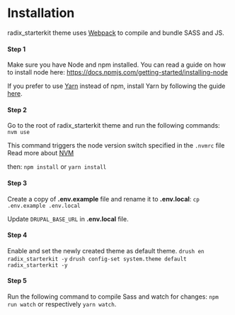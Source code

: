 # Installation

radix_starterkit theme uses [Webpack](https://webpack.js.org) to compile and
bundle SASS and JS.

#### Step 1

Make sure you have Node and npm installed.
You can read a guide on how to install node here:
https://docs.npmjs.com/getting-started/installing-node

If you prefer to use [Yarn](https://yarnpkg.com) instead of npm, install Yarn by
following the guide [here](https://yarnpkg.com/docs/install).

#### Step 2

Go to the root of radix_starterkit theme and run the following commands:
`nvm use`

This command triggers the node version switch specified in the `.nvmrc` file
Read more about [NVM](https://github.com/nvm-sh/nvm)

then:
`npm install` or `yarn install`

#### Step 3

Create a copy of **.env.example** file and rename it to **.env.local**:
`cp .env.example .env.local`

Update `DRUPAL_BASE_URL` in **.env.local** file.

#### Step 4

Enable and set the newly created theme as default theme.
`drush en radix_starterkit -y`
`drush config-set system.theme default radix_starterkit -y`

#### Step 5

Run the following command to compile Sass and watch for changes: `npm run watch`
or respectively `yarn watch`.
